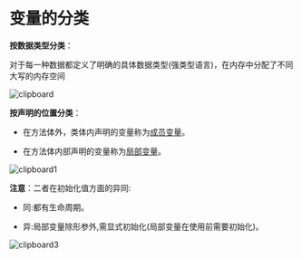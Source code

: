 # 变量的分类

**按数据类型分类**：

​	对于每一种数据都定义了明确的具体数据类型(强类型语言)，在内存中分配了不同大写的内存空间

![clipboard](https://cdn.jsdelivr.net/gh/letengzz/Two-C@main/img/Java/202207272117848.png)

**按声明的位置分类**：

- 在方法体外，类体内声明的变量称为[成员变量](member_variable.md)。

- 在方法体内部声明的变量称为[局部变量](local_variable.md)。

![clipboard1](https://cdn.jsdelivr.net/gh/letengzz/Two-C@main/img/Java/202207272117461.png)

**注意**：二者在初始化值方面的异同:

- 同:都有生命周期。

- 异:局部变量除形参外,需显式初始化(局部变量在使用前需要初始化)。

![clipboard3](https://cdn.jsdelivr.net/gh/letengzz/Two-C@main/img/Java/202207272119104.png)